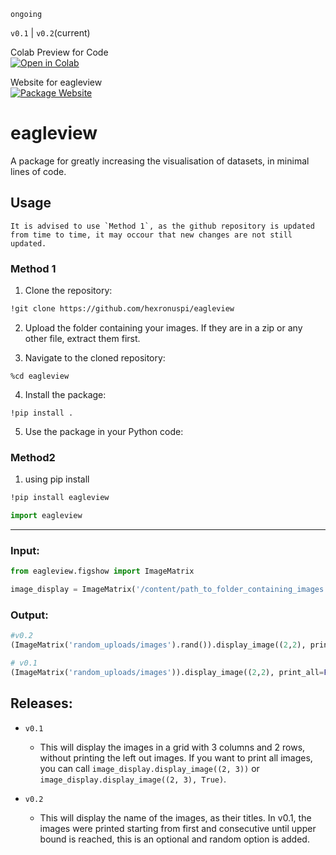 `ongoing` 

`v0.1` | `v0.2`(current)


  <p align="left">
  Colab Preview for Code <br>
  <a href="https://colab.research.google.com/drive/1ZklXjCLbrZIACctPS4EKZ4ZnuqdjonO4?usp=sharing" target="_blank">
    <img src="https://colab.research.google.com/assets/colab-badge.svg" alt="Open in Colab">
  </a>
    
  </p>

Website for eagleview
<br>
[![Package Website](https://img.shields.io/badge/eagleview-Home-blue)](https://hexronus.tech/eagleview/index.html)

# eagleview

A package for greatly increasing the visualisation of datasets, in minimal lines of code.

## Usage
```
It is advised to use `Method 1`, as the github repository is updated from time to time, it may occour that new changes are not still updated.
```
### Method 1
1. Clone the repository:

```bash
!git clone https://github.com/hexronuspi/eagleview
```
2. Upload the folder containing your images. If they are in a zip or any other file, extract them first.

3. Navigate to the cloned repository:

```
%cd eagleview
```

4. Install the package:

```
!pip install .
```

5. Use the package in your Python code:

### Method2

1. using pip install
```bash
!pip install eagleview
```
```python
import eagleview
```

<hr>

### Input:
```python
from eagleview.figshow import ImageMatrix

image_display = ImageMatrix('/content/path_to_folder_containing_images')
```
### Output:
```python
#v0.2
(ImageMatrix('random_uploads/images').rand()).display_image((2,2), print_all=False, display_name=True)
```
```python
# v0.1
(ImageMatrix('random_uploads/images')).display_image((2,2), print_all=False)
```

## Releases: 
- `v0.1`
  - This will display the images in a grid with 3 columns and 2 rows, without printing the left out images. If you want to print all images, you can call `image_display.display_image((2, 3))` or `image_display.display_image((2, 3), True)`.
  
- `v0.2`
  - This will display the name of the images, as their titles. In v0.1, the images were printed starting from first and consecutive until upper bound is reached, this is an optional and random option is added.
